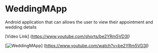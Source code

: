 # WeddingMApp
Android application that can allows the user to view their appointment and wedding details

[Video Link] (https://www.youtube.com/shorts/be2YRm5VD3I)

[![WeddingMApp](https://img.youtube.com/vi/be2YRm5VD3I/0.jpg)] (https://www.youtube.com/watch?v=be2YRm5VD3I)
